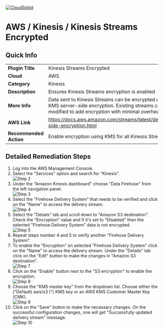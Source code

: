 [![CloudSploit](https://cloudsploit.com/img/logo-new-big-text-100.png "CloudSploit")](https://cloudsploit.com)

# AWS / Kinesis / Kinesis Streams Encrypted

## Quick Info

| | |
|-|-|
| **Plugin Title** | Kinesis Streams Encrypted |
| **Cloud** | AWS |
| **Category** | Kinesis |
| **Description** | Ensures Kinesis Streams encryption is enabled |
| **More Info** | Data sent to Kinesis Streams can be encrypted using KMS server-side encryption. Existing streams can be modified to add encryption with minimal overhead. |
| **AWS Link** | https://docs.aws.amazon.com/streams/latest/dev/server-side-encryption.html |
| **Recommended Action** | Enable encryption using KMS for all Kinesis Streams. |

## Detailed Remediation Steps
1. Log into the AWS Management Console.
2. Select the "Services" option and search for "Kinesis". </br>![Step 2](/resources/aws/kinesis/kinesis-streams-encryption/step2.png "Step 2 - Kinesis")
3. Under the "Amazon Kinesis dashboard" choose "Data Firehose" from the left navigation panel. </br>![Step 3](/resources/aws/kinesis/kinesis-streams-encryption/step3.png "Step 3 - Data Firehose")
4. Select the "Firehose Delivery System" that needs to be verified and click on the "Name" to access the delivery stream.</br>![Step 4](/resources/aws/kinesis/kinesis-streams-encryption/step4.png "Step 4 - Name") 
5. Select the "Details" tab and scroll down to "Amazon S3 destination". Check the "Encryption" value and if it's set to "Disabled" then the selected "Firehose Delivery System" data is not encrypted. </br>![Step 5](/resources/aws/kinesis/kinesis-streams-encryption/step5.png "Step 5 - Encryption") 
6. Repeat steps number 4 and 5 to verify another "Firehose Delivery System".</br>
7. To enable the "Encryption" on selected "Firehose Delivery System" click on the "Name" to access the delivery stream. Under the "Details" tab click on the "Edit" button to make the changes in "Amazon S3 destination". </br> ![Step 7](/resources/aws/kinesis/kinesis-streams-encryption/step7.png "Step 7 - Edit")
8. Click on the "Enable" button next to the "S3 encryption" to enable the encryption. </br>![Step 8](/resources/aws/kinesis/kinesis-streams-encryption/step8.png "Step 8 - Enable")
9. Choose the "KMS master key" from the dropdown list. Choose either the ("Default( aws/s3 )") KMS key or an AWS KMS Customer Master Key (CMK).</br>![Step 9](/resources/aws/kinesis/kinesis-streams-encryption/step9.png "Step 9 - KMS Master Key")
10. Click on the "Save" button to make the necessary changes. On the successful configuration changes, one will get "Successfully updated delivery stream" message. </br> ![Step 10](/resources/aws/kinesis/kinesis-streams-encryption/step10.png "Step 10 - Save")
